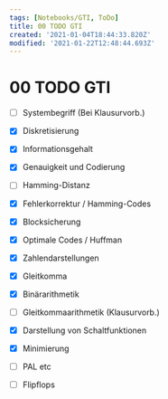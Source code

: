 ```yaml
---
tags: [Notebooks/GTI, ToDo]
title: 00 TODO GTI
created: '2021-01-04T18:44:33.820Z'
modified: '2021-01-22T12:48:44.693Z'
---
```


# 00 TODO GTI
+ [ ] Systembegriff (Bei Klausurvorb.)
+ [x] Diskretisierung
+ [x] Informationsgehalt
+ [x] Genauigkeit und Codierung
+ [ ] Hamming-Distanz
+ [x] Fehlerkorrektur / Hamming-Codes
+ [x] Blocksicherung
+ [x] Optimale Codes / Huffman
+ [x] Zahlendarstellungen
+ [x] Gleitkomma
+ [x] Binärarithmetik
+ [ ] Gleitkommaarithmetik (Klausurvorb.)
+ [x] Darstellung von Schaltfunktionen
+ [x] Minimierung
+ [ ] PAL etc
+ [ ] Flipflops



